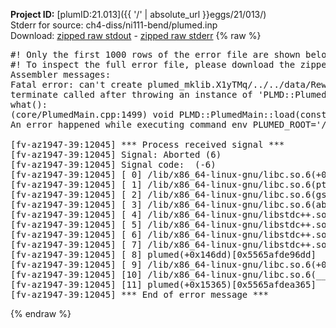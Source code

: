 **Project ID:** [plumID:21.013]({{ '/' | absolute_url }}eggs/21/013/)  
Stderr for source:  ch4-diss/ni111-bend/plumed.inp   
Download: [zipped raw stdout](plumed.inp.plumed.stdout.txt.zip) - [zipped raw stderr](plumed.inp.plumed.stderr.txt.zip) 
{% raw %}
<pre>
#! Only the first 1000 rows of the error file are shown below
#! To inspect the full error file, please download the zipped raw stderr file above
Assembler messages:
Fatal error: can't create plumed_mklib.X1yTMq/../../data/ReweightGeomFES.o: No such file or directory
terminate called after throwing an instance of 'PLMD::Plumed::ExceptionError'
what():
(core/PlumedMain.cpp:1499) void PLMD::PlumedMain::load(const std::string&)
An error happened while executing command env PLUMED_ROOT='/home/runner/opt/lib/plumed' PLUMED_VERSION='2.10b' PLUMED_HTMLDIR='/home/runner/opt/share/doc/plumed' PLUMED_INCLUDEDIR='/home/runner/opt/include' PLUMED_PROGRAM_NAME='plumed' PLUMED_IS_INSTALLED='yes' "/home/runner/opt/lib/plumed"/scripts/mklib.sh -n -o ./../../data/ReweightGeomFES.2.10b.so ../../data/ReweightGeomFES.cpp

[fv-az1947-39:12045] *** Process received signal ***
[fv-az1947-39:12045] Signal: Aborted (6)
[fv-az1947-39:12045] Signal code:  (-6)
[fv-az1947-39:12045] [ 0] /lib/x86_64-linux-gnu/libc.so.6(+0x45330)[0x7f09d7245330]
[fv-az1947-39:12045] [ 1] /lib/x86_64-linux-gnu/libc.so.6(pthread_kill+0x11c)[0x7f09d729eb2c]
[fv-az1947-39:12045] [ 2] /lib/x86_64-linux-gnu/libc.so.6(gsignal+0x1e)[0x7f09d724527e]
[fv-az1947-39:12045] [ 3] /lib/x86_64-linux-gnu/libc.so.6(abort+0xdf)[0x7f09d72288ff]
[fv-az1947-39:12045] [ 4] /lib/x86_64-linux-gnu/libstdc++.so.6(+0xa5ff5)[0x7f09d76a5ff5]
[fv-az1947-39:12045] [ 5] /lib/x86_64-linux-gnu/libstdc++.so.6(+0xbb0da)[0x7f09d76bb0da]
[fv-az1947-39:12045] [ 6] /lib/x86_64-linux-gnu/libstdc++.so.6(_ZSt10unexpectedv+0x0)[0x7f09d76a5a55]
[fv-az1947-39:12045] [ 7] /lib/x86_64-linux-gnu/libstdc++.so.6(+0xa5a6f)[0x7f09d76a5a6f]
[fv-az1947-39:12045] [ 8] plumed(+0x146dd)[0x5565afde96dd]
[fv-az1947-39:12045] [ 9] /lib/x86_64-linux-gnu/libc.so.6(+0x2a1ca)[0x7f09d722a1ca]
[fv-az1947-39:12045] [10] /lib/x86_64-linux-gnu/libc.so.6(__libc_start_main+0x8b)[0x7f09d722a28b]
[fv-az1947-39:12045] [11] plumed(+0x15365)[0x5565afdea365]
[fv-az1947-39:12045] *** End of error message ***
</pre>
{% endraw %}
